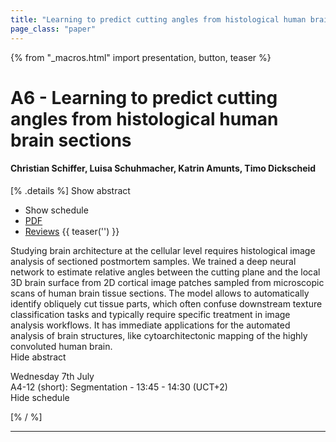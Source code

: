 ```yaml
---
title: "Learning to predict cutting angles from histological human brain sections"
page_class: "paper"
---
```


{% from "_macros.html" import presentation, button, teaser %}

# A6 - Learning to predict cutting angles from histological human brain sections

#### Christian Schiffer, Luisa Schuhmacher, Katrin Amunts, Timo Dickscheid

[% .details %]
<a class="toggle_visibility" data-selector=".abstract" data-level="3">Show abstract</a>
- <a class="toggle_visibility" data-selector=".schedule" data-level="3">Show schedule</a>
- <a href="https://openreview.net/pdf?id=9CSM4yQmZiN">PDF</a>
- <a href="https://openreview.net/forum?id=9CSM4yQmZiN">Reviews</a>
{{ teaser('') }}

<p>
    <span class="abstract">
        Studying brain architecture at the cellular level requires histological image analysis of sectioned postmortem samples. We trained a deep neural network to estimate relative angles between the cutting plane and the local 3D brain surface from 2D cortical image patches sampled from microscopic scans of human brain tissue sections. The model allows to automatically identify obliquely cut tissue parts, which often confuse downstream texture classification tasks and typically require specific treatment in image analysis workflows. It has immediate applications for the automated analysis of brain structures, like cytoarchitectonic mapping of the highly convoluted human brain.
        <br>
        <span class="actions"><a class="toggle_visibility" data-level="2">Hide abstract</a></span>
    </span>
</p>

<p>
    <span class="schedule">
         Wednesday 7th July<br>A4-12 (short): Segmentation - 13:45 - 14:30 (UCT+2)
        <br>
        <span class="actions"><a class="toggle_visibility" data-level="2">Hide schedule</a></span>
    </span>
</p>

[% / %]


---

